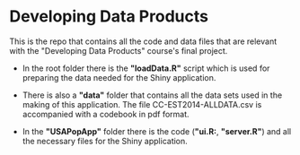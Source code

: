 # Developing Data Products
This is the repo that contains all the code and data files that are relevant with the "Developing Data Products" course's final project.

*	In the root folder there is the **"loadData.R"** script which is used for preparing the data needed for the Shiny application. 

*	There is also a **"data"** folder that contains all the data sets used in the making of this application. The file CC-EST2014-ALLDATA.csv is accompanied with a codebook in pdf format.

*	In the **"USAPopApp"** folder there is the code (**"ui.R:**, **"server.R"**) and all the necessary files for the Shiny application.
